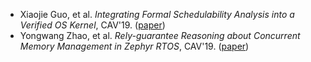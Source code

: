 - Xiaojie Guo, et al. *Integrating Formal Schedulability Analysis into a Verified OS Kernel*, CAV'19. ([paper](https://link.springer.com/content/pdf/10.1007%2F978-3-030-25543-5_28.pdf))
- Yongwang Zhao, et al. *Rely-guarantee Reasoning about Concurrent Memory Management in Zephyr RTOS*, CAV'19. ([paper](http://act.buaa.edu.cn/zhaoyw/papers/CAV2019.pdf))

